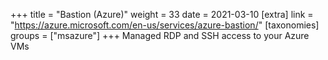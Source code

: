 +++
title = "Bastion (Azure)"
weight = 33
date = 2021-03-10
[extra]
link = "https://azure.microsoft.com/en-us/services/azure-bastion/"
[taxonomies]
groups = ["msazure"]
+++
Managed RDP and SSH access to your Azure VMs

